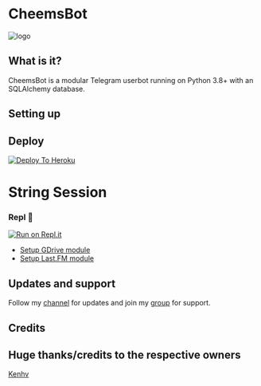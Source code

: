 # CheemsBot

![logo](https://telegra.ph/file/1bf00d74b0f87fbc190d8.jpg)


## What is it?

CheemsBot is a modular Telegram userbot running on Python 3.8+ with an SQLAlchemy database.


## Setting up
## Deploy
[![Deploy To Heroku](https://www.herokucdn.com/deploy/button.svg)](https://dashboard.heroku.com/new?button-url=https%3A%2F%2Fgithub.com%2Fgamerfuckerofficial%2FCheemsBot&template=https%3A%2F%2Fgithub.com%2Fgamerfuckerofficial%2FCheemsBot)

# String Session
### Repl 🧨
[![Run on Repl.it](https://replit.com/badge/github/gamerfuckerofficial/CheemsBot)](https://repl.it/@gamerfuckeroffi/CheemsUserbot)

- [Setup GDrive module](https://telegra.ph/How-To-Setup-Google-Drive-04-03)
- [Setup Last.FM module](https://telegra.ph/How-to-set-up-LastFM-module-for-Paperplane-userbot-11-02)

## Updates and support

Follow my [channel](https://t.me/CheemsUserbot) for updates and join my [group](https://t.me/CheemsBotChat) for support.

## Credits

## Huge thanks/credits to the respective owners

[Kenhv](https://github.com/KenHV)




